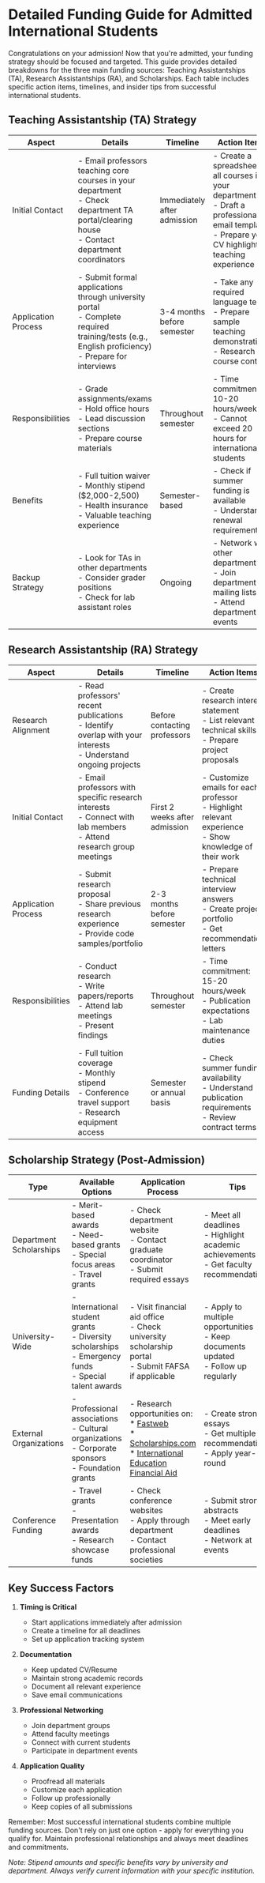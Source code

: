 # Detailed Funding Guide for Admitted International Students

Congratulations on your admission! Now that you're admitted, your funding strategy should be focused and targeted. This guide provides detailed breakdowns for the three main funding sources: Teaching Assistantships (TA), Research Assistantships (RA), and Scholarships. Each table includes specific action items, timelines, and insider tips from successful international students.

## Teaching Assistantship (TA) Strategy

| Aspect | Details | Timeline | Action Items |
|--------|----------|-----------|--------------|
| Initial Contact | - Email professors teaching core courses in your department<br>- Check department TA portal/clearing house<br>- Contact department coordinators | Immediately after admission | - Create a spreadsheet of all courses in your department<br>- Draft a professional email template<br>- Prepare your CV highlighting teaching experience |
| Application Process | - Submit formal applications through university portal<br>- Complete required training/tests (e.g., English proficiency)<br>- Prepare for interviews | 3-4 months before semester | - Take any required language tests<br>- Prepare sample teaching demonstrations<br>- Research course content |
| Responsibilities | - Grade assignments/exams<br>- Hold office hours<br>- Lead discussion sections<br>- Prepare course materials | Throughout semester | - Time commitment: 10-20 hours/week<br>- Cannot exceed 20 hours for international students |
| Benefits | - Full tuition waiver<br>- Monthly stipend ($2,000-2,500)<br>- Health insurance<br>- Valuable teaching experience | Semester-based | - Check if summer funding is available<br>- Understand renewal requirements |
| Backup Strategy | - Look for TAs in other departments<br>- Consider grader positions<br>- Check for lab assistant roles | Ongoing | - Network with other departments<br>- Join department mailing lists<br>- Attend department events |

## Research Assistantship (RA) Strategy

| Aspect | Details | Timeline | Action Items |
|--------|----------|-----------|--------------|
| Research Alignment | - Read professors' recent publications<br>- Identify overlap with your interests<br>- Understand ongoing projects | Before contacting professors | - Create research interest statement<br>- List relevant technical skills<br>- Prepare project proposals |
| Initial Contact | - Email professors with specific research interests<br>- Connect with lab members<br>- Attend research group meetings | First 2 weeks after admission | - Customize emails for each professor<br>- Highlight relevant experience<br>- Show knowledge of their work |
| Application Process | - Submit research proposal<br>- Share previous research experience<br>- Provide code samples/portfolio | 2-3 months before semester | - Prepare technical interview answers<br>- Create project portfolio<br>- Get recommendation letters |
| Responsibilities | - Conduct research<br>- Write papers/reports<br>- Attend lab meetings<br>- Present findings | Throughout semester | - Time commitment: 15-20 hours/week<br>- Publication expectations<br>- Lab maintenance duties |
| Funding Details | - Full tuition coverage<br>- Monthly stipend<br>- Conference travel support<br>- Research equipment access | Semester or annual basis | - Check summer funding availability<br>- Understand publication requirements<br>- Review contract terms |

## Scholarship Strategy (Post-Admission)

| Type | Available Options | Application Process | Tips |
|------|------------------|---------------------|------|
| Department Scholarships | - Merit-based awards<br>- Need-based grants<br>- Special focus areas<br>- Travel grants | - Check department website<br>- Contact graduate coordinator<br>- Submit required essays | - Meet all deadlines<br>- Highlight academic achievements<br>- Get faculty recommendations |
| University-Wide | - International student grants<br>- Diversity scholarships<br>- Emergency funds<br>- Special talent awards | - Visit financial aid office<br>- Check university scholarship portal<br>- Submit FAFSA if applicable | - Apply to multiple opportunities<br>- Keep documents updated<br>- Follow up regularly |
| External Organizations | - Professional associations<br>- Cultural organizations<br>- Corporate sponsors<br>- Foundation grants | - Research opportunities on:<br>  * [Fastweb](https://www.fastweb.com)<br>  * [Scholarships.com](https://www.scholarships.com)<br>  * [International Education Financial Aid](https://www.iefa.org) | - Create strong essays<br>- Get multiple recommendations<br>- Apply year-round |
| Conference Funding | - Travel grants<br>- Presentation awards<br>- Research showcase funds | - Check conference websites<br>- Apply through department<br>- Contact professional societies | - Submit strong abstracts<br>- Meet early deadlines<br>- Network at events |

## Key Success Factors

1. **Timing is Critical**
   - Start applications immediately after admission
   - Create a timeline for all deadlines
   - Set up application tracking system

2. **Documentation**
   - Keep updated CV/Resume
   - Maintain strong academic records
   - Document all relevant experience
   - Save email communications

3. **Professional Networking**
   - Join department groups
   - Attend faculty meetings
   - Connect with current students
   - Participate in department events

4. **Application Quality**
   - Proofread all materials
   - Customize each application
   - Follow up professionally
   - Keep copies of all submissions

Remember: Most successful international students combine multiple funding sources. Don't rely on just one option - apply for everything you qualify for. Maintain professional relationships and always meet deadlines and commitments.

*Note: Stipend amounts and specific benefits vary by university and department. Always verify current information with your specific institution.*

